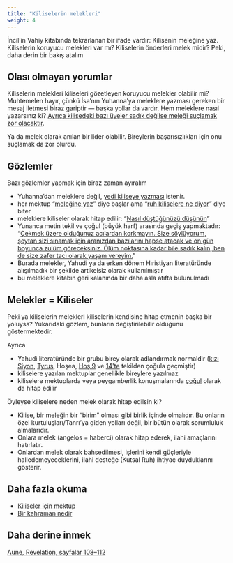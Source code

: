 ```yaml
---
title: "Kiliselerin melekleri"
weight: 4
---
```



İncil’in Vahiy kitabında tekrarlanan bir ifade vardır: Kilisenin meleğine yaz. Kiliselerin koruyucu melekleri var mı? Kiliselerin önderleri melek midir? Peki, daha derin bir bakış atalım


## Olası olmayan yorumlar

<a name="7774"></a>
Kiliselerin melekleri kiliseleri gözetleyen koruyucu melekler olabilir mi? Muhtemelen hayır, çünkü İsa’nın Yuhanna’ya meleklere yazması gereken bir mesaj iletmesi biraz gariptir — başka yollar da vardır. Hem meleklere nasıl yazarsınız ki? [Ayrıca kilisedeki bazı üyeler sadık değilse meleği suçlamak zor olacaktır](https://www.bibleserver.com/TR/Vahiy2%3A24-25).

Ya da melek olarak anılan bir lider olabilir. Bireylerin başarısızlıkları için onu suçlamak da zor olurdu.


## Gözlemler

<a name="22d1"></a>
Bazı gözlemler yapmak için biraz zaman ayıralım

- Yuhanna’dan meleklere değil, [yedi kiliseye yazması](https://www.bibleserver.com/TR/Vahiy1%3A11) istenir.
- her mektup “[meleğine yaz](https://www.bibleserver.com/TR/Vahiy2%3A1)” diye başlar ama “[ruh kiliselere ne diyor](https://www.bibleserver.com/TR/Vahiy2%3A7)” diye biter
- meleklere kiliseler olarak hitap edilir: “[Nasıl düştüğünüzü düşünün](https://www.bibleserver.com/TR/Vahiy2%3A5)”
- Yunanca metin tekil ve çoğul (büyük harf) arasında geçiş yapmaktadır: “[Çekmek üzere olduğunuz acılardan korkmayın. Size söylüyorum, şeytan sizi sınamak için aranızdan bazılarını hapse atacak ve on gün boyunca zulüm göreceksiniz. Ölüm noktasına kadar bile sadık kalın, ben de size zafer tacı olarak yaşam vereyim.](https://www.bibleserver.com/TR/Vahiy2%3A10)”
- Burada melekler, Yahudi ya da erken dönem Hıristiyan literatüründe alışılmadık bir şekilde artikelsiz olarak kullanılmıştır
- bu meleklere kitabın geri kalanında bir daha asla atıfta bulunulmadı



## Melekler = Kiliseler

<a name="1220"></a>
Peki ya kiliselerin melekleri kiliselerin kendisine hitap etmenin başka bir yoluysa? Yukarıdaki gözlem, bunların değiştirilebilir olduğunu göstermektedir.

Ayrıca

- Yahudi literatüründe bir grubu birey olarak adlandırmak normaldir ([kızı Siyon](https://www.bibleserver.com/TR/Sefanya3%3A14), [Tyrus](https://www.bibleserver.com/TR/Hezekiel27), Hoşea, [Hoş.9](https://www.bibleserver.com/TR/Ho%C5%9Fea9%3A1-6) ve [14'te](https://www.bibleserver.com/TR/Ho%C5%9Fea14%3A1-3) tekilden çoğula geçmiştir)
- kiliselere yazılan mektuplar genellikle bireylere yazılmaz
- kiliselere mektuplarda veya peygamberlik konuşmalarında [çoğul](https://www.bibleserver.com/TR/Sefanya2%3A1-5) olarak da hitap edilir


Öyleyse kiliselere neden melek olarak hitap edilsin ki?

- Kilise, bir meleğin bir “birim” olması gibi birlik içinde olmalıdır. Bu onların özel kurtuluşları/Tanrı’ya giden yolları değil, bir bütün olarak sorumluluk almalarıdır.
- Onlara melek (angelos = haberci) olarak hitap ederek, ilahi amaçlarını hatırlatır.
- Onlardan melek olarak bahsedilmesi, işlerini kendi güçleriyle halledemeyeceklerini, ilahi desteğe (Kutsal Ruh) ihtiyaç duyduklarını gösterir.



## Daha fazla okuma

<a name="cbe4"></a>
- [Kiliseler için mektup](../../../../content/letters/expl/the-letters-to-the-seven-churches)
- [Bir kahraman nedir](../../../../topics/hero/short/a-real-hero)

## Daha derine inmek

[Aune, Revelation, sayfalar 108–112](../../../../about/ressources/index.html#aune_rev)


[](https://github.com/revelation-today/revelation-today/blob/main/exampleSite/content/docs/content/letters/expl/the-angel-of-the-churches.tr.md)
